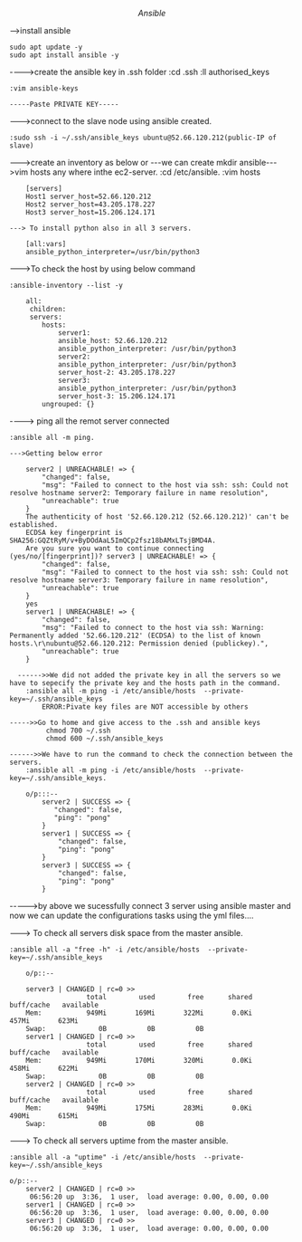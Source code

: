$$$$$$$$$$$$$$$$$$$$$$$$$$$$$$$$$$Ansible$$$$$$$$$$$$$$$$$$$$$$$$$$$$$$$$$$$$$$$$$$$$$$$$$$

-->install ansible

	sudo apt update -y
	sudo apt install ansible -y


---->create the ansible key in .ssh folder
	:cd .ssh
	:ll
		authorised_keys
	
	:vim ansible-keys
 
	-----Paste PRIVATE KEY-----

--->connect to the slave node using ansible created.

	:sudo ssh -i ~/.ssh/ansible_keys ubuntu@52.66.120.212(public-IP of slave)


--->create an inventory as below or ---we can create mkdir ansible--->vim hosts any where inthe ec2-server.
	:cd /etc/ansible.
	:vim hosts
		
 		[servers]
		Host1 server_host=52.66.120.212
		Host2 server_host=43.205.178.227
		Host3 server_host=15.206.124.171
		
	---> To install python also in all 3 servers.

		[all:vars]
		ansible_python_interpreter=/usr/bin/python3


--->To check the host by using below command

	:ansible-inventory --list -y

		all:
 		 children:
   		 servers:
      		hosts:
        		server1:
          		ansible_host: 52.66.120.212
          		ansible_python_interpreter: /usr/bin/python3
        		server2:
          		ansible_python_interpreter: /usr/bin/python3
          		server_host-2: 43.205.178.227
        		server3:
          		ansible_python_interpreter: /usr/bin/python3
          		server_host-3: 15.206.124.171
    		ungrouped: {}
----> ping all the remot server connected

	:ansible all -m ping.

	--->Getting below error

		server2 | UNREACHABLE! => {
       		"changed": false,
      		"msg": "Failed to connect to the host via ssh: ssh: Could not resolve hostname server2: Temporary failure in name resolution",
      		"unreachable": true
		}
		The authenticity of host '52.66.120.212 (52.66.120.212)' can't be established.
		ECDSA key fingerprint is SHA256:GQZtRyM/v+ByDOdAaL5ImQCp2fsz18bAMxLTsjBMD4A.
		Are you sure you want to continue connecting (yes/no/[fingerprint])? server3 | UNREACHABLE! => {
		    "changed": false,
		    "msg": "Failed to connect to the host via ssh: ssh: Could not resolve hostname server3: Temporary failure in name resolution",
		    "unreachable": true
		}
		yes
		server1 | UNREACHABLE! => {
		    "changed": false,
    		"msg": "Failed to connect to the host via ssh: Warning: Permanently added '52.66.120.212' (ECDSA) to the list of known hosts.\r\nubuntu@52.66.120.212: Permission denied (publickey).",
    		"unreachable": true
		}
	
      ------>>We did not added the private key in all the servers so we have to sepecify the private key and the hosts path in the command.
		:ansible all -m ping -i /etc/ansible/hosts  --private-key=~/.ssh/ansible_keys
			ERROR:Pivate key files are NOT accessible by others

	----->>Go to home and give access to the .ssh and ansible keys
			 chmod 700 ~/.ssh
			 chmod 600 ~/.ssh/ansible_keys

	------>>We have to run the command to check the connection between the servers.
		:ansible all -m ping -i /etc/ansible/hosts  --private-key=~/.ssh/ansible_keys.

		o/p:::--
			server2 | SUCCESS => {
 			   "changed": false,
 			   "ping": "pong"
			}
			server1 | SUCCESS => {
			    "changed": false,
			    "ping": "pong"
			}
			server3 | SUCCESS => {
			    "changed": false,
			    "ping": "pong"
			}

----->by above we sucessfully connect 3 server using ansible master and now we can update the configurations tasks using the yml files....

---> To check all servers disk space from the master ansible.

	:ansible all -a "free -h" -i /etc/ansible/hosts  --private-key=~/.ssh/ansible_keys
		
		o/p::--

		server3 | CHANGED | rc=0 >>
		               total        used        free      shared  buff/cache   available
		Mem:           949Mi       169Mi       322Mi       0.0Ki       457Mi       623Mi
		Swap:             0B          0B          0B
		server1 | CHANGED | rc=0 >>
		               total        used        free      shared  buff/cache   available
		Mem:           949Mi       170Mi       320Mi       0.0Ki       458Mi       622Mi
		Swap:             0B          0B          0B
		server2 | CHANGED | rc=0 >>
		               total        used        free      shared  buff/cache   available
		Mem:           949Mi       175Mi       283Mi       0.0Ki       490Mi       615Mi
		Swap:             0B          0B          0B 			
			

---> To check all servers uptime from the master ansible.

	:ansible all -a "uptime" -i /etc/ansible/hosts  --private-key=~/.ssh/ansible_keys

	o/p::--
		server2 | CHANGED | rc=0 >>
		 06:56:20 up  3:36,  1 user,  load average: 0.00, 0.00, 0.00
		server1 | CHANGED | rc=0 >>
		 06:56:20 up  3:36,  1 user,  load average: 0.00, 0.00, 0.00
		server3 | CHANGED | rc=0 >>
		 06:56:20 up  3:36,  1 user,  load average: 0.00, 0.00, 0.00
